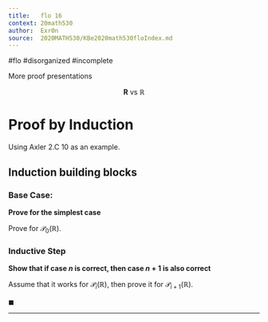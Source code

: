 ```yaml
---
title:   flo 16
context: 20math530
author:  Exr0n
source:  2020MATH530/KBe2020math530floIndex.md
---
```


#flo
#disorganized #incomplete

More proof presentations

$$
\mathbf{R} \text{ vs } \mathbb{R}
$$

# Proof by Induction
Using Axler 2.C 10 as an example.

## Induction building blocks

### Base Case:
**Prove for the simplest case**

Prove for $\mathcal{P}_0(\mathbb{R})$.

### Inductive Step
**Show that if case $n$ is correct, then case $n+1$ is also correct**

Assume that it works for $\mathcal{P}_i(\mathbb{R})$, then prove it for $\mathcal{P}_{i+1}(\mathbb{R})$.

$\blacksquare$

---
